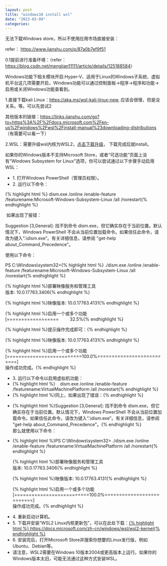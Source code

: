 ```yaml
---
layout: post
title: "windows10 install wsl"
date: "2023-03-09"
categories: 
---
```

<p>无法下载Windows store，所以不使用应用市场直接安装：</p>
<p>refer：&nbsp;<a href="https://www.jianshu.com/p/87a0b7ef9f51">https://www.jianshu.com/p/87a0b7ef9f51</a></p>
<p>0.1提前进行准备环境：（refer： <a href="https://blog.csdn.net/mengjian11111/article/details/125188584">https://blog.csdn.net/mengjian11111/article/details/125188584</a>）</p>
<p>Windows功能下相关模块开启:Hyper-V、适用于Linux的Windows子系统、虚拟机平台这几项需要开启，Windows功能可以通过控制面板-&gt;程序-&gt;程序和功能-&gt;启用或关闭Windows功能查看到。</p>
<p>1.直接下载kali Linux：<a href="https://aka.ms/wsl-kali-linux-new">https://aka.ms/wsl-kali-linux-new</a>, 应该会很慢，但是没关系。等。可以先尝试2</p>
<p>其他版本的链接：<a href="https://links.jianshu.com/go?to=https%3A%2F%2Fdocs.microsoft.com%2Fen-us%2Fwindows%2Fwsl%2Finstall-manual%23downloading-distributions">https://links.jianshu.com/go?to=https%3A%2F%2Fdocs.microsoft.com%2Fen-us%2Fwindows%2Fwsl%2Finstall-manual%23downloading-distributions</a>（有需要可以看一下）</p>
<p>2.WSL：需要升级wsl内核为WSL2，<a href="https://wslstorestorage.blob.core.windows.net/wslblob/wsl_update_x64.msi">点击下载升级</a>， 下载完成后就install。</p>
<p>如果你的Windows版本不支持Microsoft Store，或者&ldquo;可选功能&rdquo;页面上没有&ldquo;Windows Subsystem for Linux&rdquo;选项，你可以尝试通过以下步骤手动启用WSL：</p>
<ul>
<li>1. 打开Windows PowerShell（管理员权限）。</li>
<li>2. 运行以下命令：</li>
</ul>
<p>{% highlight html %}&nbsp;dism.exe /online /enable-feature /featurename:Microsoft-Windows-Subsystem-Linux /all /norestart{% endhighlight %}</p>
<p>&nbsp;如果出现了报错：</p>
<p>Suggestion [3,General]: 找不到命令 dism.exe，但它确实存在于当前位置。默认情况下，Windows PowerShell 不会从当前位置加载命令。如果信任此命令，请改为键入&ldquo;.\dism.exe&rdquo;。有关详细信息，请参阅 &quot;get-help about_Command_Precedence&quot;。</p>
<p>使用以下命令：</p>
<p>PS C:\Windows\system32&gt;{% highlight html %} ./dism.exe /online /enable-feature /featurename:Microsoft-Windows-Subsystem-Linux /all /norestart{% endhighlight %}</p>
<p>{% highlight html %}部署映像服务和管理工具<br />
版本: 10.0.17763.3406{% endhighlight %}</p>
<p>{% highlight html %}映像版本: 10.0.17763.4131{% endhighlight %}</p>
<p>{% highlight html %}启用一个或多个功能<br />
[==================&nbsp;&nbsp;&nbsp;&nbsp;&nbsp;&nbsp;&nbsp;&nbsp; 32.5%{% endhighlight %}</p>
<p>{% highlight html %}提示操作完成即可：{% endhighlight %}</p>
<p>{% highlight html %}映像版本: 10.0.17763.4131{% endhighlight %}</p>
<p>{% highlight html %}启用一个或多个功能<br />
[==========================100.0%==========================]<br />
操作成功完成。{% endhighlight %}</p>
<ul>
<li>3. 运行以下命令以启用虚拟机功能：</li>
<li>{% highlight html %}&nbsp;&nbsp;&nbsp; dism.exe /online /enable-feature /featurename:VirtualMachinePlatform /all /norestart{% endhighlight %}</li>
<li>{% highlight html %}同上，如果出现了错误：{% endhighlight %}</li>
<li>
<p>{% highlight html %}Suggestion [3,General]: 找不到命令 dism.exe，但它确实存在于当前位置。默认情况下，Windows PowerShell 不会从当前位置加载命令。如果信任此命令，请改为键入&ldquo;.\dism.exe&rdquo;。有关详细信息，请参阅 &quot;get-help about_Command_Precedence&quot;。{% endhighlight %}<br />
那么就使用以下命令：</p>
</li>
<li>
<p>{% highlight html %}PS C:\Windows\system32&gt; ./dism.exe /online /enable-feature /featurename:VirtualMachinePlatform /all /norestart{% endhighlight %}</p>
<p>{% highlight html %}部署映像服务和管理工具<br />
版本: 10.0.17763.3406{% endhighlight %}</p>
<p>{% highlight html %}映像版本: 10.0.17763.4131{% endhighlight %}</p>
<p>{% highlight html %}启用一个或多个功能<br />
[==========================100.0%==========================]<br />
操作成功完成。{% endhighlight %}</p>
</li>
<li>4. 重新启动计算机。</li>
<li>5. 下载并安装&ldquo;WSL2 Linux内核更新包&rdquo;，可以在此处下载：<a href="http://https://docs.microsoft.com/zh-cn/windows/wsl/wsl2-kernel">{% highlight html %} https://docs.microsoft.com/zh-cn/windows/wsl/wsl2-kernel{% endhighlight %}</a></li>
<li>6. 安装完后，打开Microsoft Store并搜索你想要的Linux发行版，例如Ubuntu、Debian等。</li>
<li>请注意，WSL2需要在Windows 10版本2004或更高版本上运行。如果你的Windows版本太旧，可能无法通过这种方式安装WSL。</li>
</ul>
<p>&nbsp;</p>
